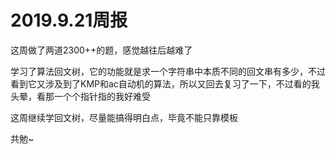 # 2019.9.21周报

这周做了两道2300++的题，感觉越往后越难了

学习了算法回文树，它的功能就是求一个字符串中本质不同的回文串有多少，不过看到它又涉及到了KMP和ac自动机的算法，所以又回去复习了一下，不过看的我头晕，看那一个个指针指的我好难受

这周继续学回文树，尽量能搞得明白点，毕竟不能只靠模板

共勉~

